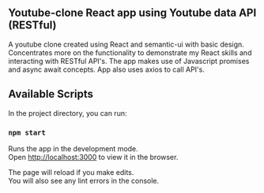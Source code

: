 ## Youtube-clone React app using Youtube data API (RESTful)

A youtube clone created using React and semantic-ui with basic design. Concentrates more on the functionality
to demonstrate my React skills and interacting with RESTful API's. The app makes use of Javascript promises and
async await concepts. App also uses axios to call API's.

## Available Scripts

In the project directory, you can run:

### `npm start`

Runs the app in the development mode.<br>
Open [http://localhost:3000](http://localhost:3000) to view it in the browser.

The page will reload if you make edits.<br>
You will also see any lint errors in the console.
